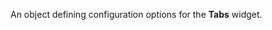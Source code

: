 
<!--shortDescription-->
An object defining configuration options for the **Tabs** widget.
<!--/shortDescription-->

<!--fullDescription-->

<!--/fullDescription-->